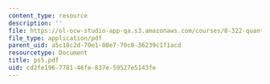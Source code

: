 ```yaml
---
content_type: resource
description: ''
file: https://ol-ocw-studio-app-qa.s3.amazonaws.com/courses/8-322-quantum-theory-ii-spring-2003/cd2fe196778146fe837e59527e5143fe_ps5.pdf
file_type: application/pdf
parent_uid: a5c18c2d-70e1-80e7-70c8-36239c1f1acd
resourcetype: Document
title: ps5.pdf
uid: cd2fe196-7781-46fe-837e-59527e5143fe
---
```

